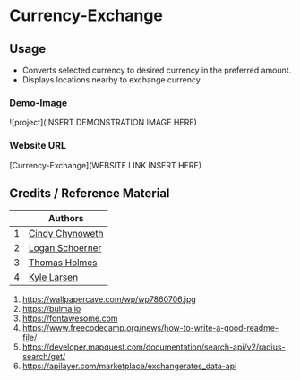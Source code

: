 # Currency-Exchange

## Usage
*   Converts selected currency to desired currency in the preferred amount.
*   Displays locations nearby to exchange currency.
### Demo-Image
![project](INSERT DEMONSTRATION IMAGE HERE)
### Website URL
[Currency-Exchange](WEBSITE LINK INSERT HERE)
## Credits / Reference Material
|                                                                                               | Authors                                                  |
| -------------------------------------------------------------------------------------------------------------------------------------- | ------------------------------------------------------- |
| 1     | [Cindy Chynoweth](https://github.com/Cinderbeast)                  |
| 2     | [Logan Schoerner](https://github.com/Logan2391)              |
| 3     | [Thomas Holmes](https://github.com/ThomasHolmes00)                  |
| 4     | [Kyle Larsen](https://github.com/kylelarsenlarsen)    |
1.  https://wallpapercave.com/wp/wp7860706.jpg
2.  https://bulma.io
3.  https://fontawesome.com
4.  https://www.freecodecamp.org/news/how-to-write-a-good-readme-file/
5.  https://developer.mapquest.com/documentation/search-api/v2/radius-search/get/
6.  https://apilayer.com/marketplace/exchangerates_data-api
